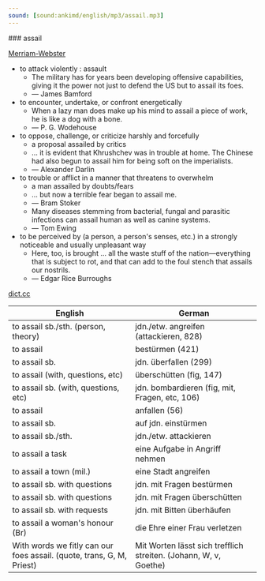 ```yaml
---
sound: [sound:ankimd/english/mp3/assail.mp3]
---
```


\### assail

[Merriam-Webster](https://www.merriam-webster.com/dictionary/assail)

- to attack violently : assault
    - The military has for years been developing offensive capabilities, giving it the power not just to defend the US but to assail its foes.
    - — James Bamford
- to encounter, undertake, or confront energetically
    - When a lazy man does make up his mind to assail a piece of work, he is like a dog with a bone.
    - — P. G. Wodehouse
- to oppose, challenge, or criticize harshly and forcefully
    - a proposal assailed by critics
    - … it is evident that Khrushchev was in trouble at home. The Chinese had also begun to assail him for being soft on the imperialists.
    - — Alexander Darlin
- to trouble or afflict in a manner that threatens to overwhelm
    - a man assailed by doubts/fears
    - … but now a terrible fear began to assail me.
    - — Bram Stoker
    - Many diseases stemming from bacterial, fungal and parasitic infections can assail human as well as canine systems.
    - — Tom Ewing
- to be perceived by (a person, a person's senses, etc.) in a strongly noticeable and usually unpleasant way
    - Here, too, is brought … all the waste stuff of the nation—everything that is subject to rot, and that can add to the foul stench that assails our nostrils.
    - — Edgar Rice Burroughs

[dict.cc](https://www.dict.cc/assail)

| English        | German       |
| -------------- | ------------ |
| to assail sb./sth. (person, theory) | jdn./etw. angreifen (attackieren, 828) |
| to assail | bestürmen (421) |
| to assail sb. | jdn. überfallen (299) |
| to assail (with, questions, etc) | überschütten (fig, 147) |
| to assail sb. (with, questions, etc) | jdn. bombardieren (fig, mit, Fragen, etc, 106) |
| to assail | anfallen (56) |
| to assail sb. | auf jdn. einstürmen |
| to assail sb./sth. | jdn./etw. attackieren |
| to assail a task | eine Aufgabe in Angriff nehmen |
| to assail a town (mil.) | eine Stadt angreifen |
| to assail sb. with questions | jdn. mit Fragen bestürmen |
| to assail sb. with questions | jdn. mit Fragen überschütten |
| to assail sb. with requests | jdn. mit Bitten überhäufen |
| to assail a woman's honour (Br) | die Ehre einer Frau verletzen |
| With words we fitly can our foes assail. (quote, trans, G, M, Priest) | Mit Worten lässt sich trefflich streiten. (Johann, W, v, Goethe) |
